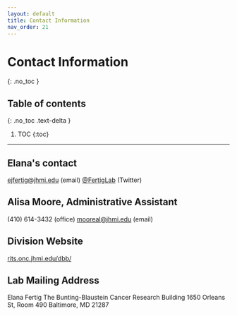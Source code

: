 ```yaml
---
layout: default
title: Contact Information
nav_order: 21
---
```


# Contact Information
{: .no_toc }

## Table of contents
{: .no_toc .text-delta }

1. TOC
{:toc}

---

## Elana's contact
<a href = "mailto: ejfertig@jhmi.edu">ejfertig@jhmi.edu</a> (email)
<a href="https://twitter.com/FertigLab" target="_blank">@FertigLab</a> (Twitter)

## Alisa Moore, Administrative Assistant
(410) 614-3432 (office)
<a href = "mailto: mooreal@jhmi.edu">mooreal@jhmi.edu</a> (email)

## Division Website

<a href="https://www.rits.onc.jhmi.edu/dbb/" target="_blank">rits.onc.jhmi.edu/dbb/</a>

## Lab Mailing Address

Elana Fertig
The Bunting-Blaustein Cancer Research Building
1650 Orleans St, Room 490
Baltimore, MD 21287


<!-- just_the_docs:
  # Define which collections are used in just-the-docs
  collections:
    # Reference the "tests" collection
    tests:
      # Give the collection a name
      name: Tests
      # Exclude the collection from the navigation
      # Supports true or false (default)
      # nav_exclude: true
      # Fold the collection in the navigation
      # Supports true or false (default)
      # nav_fold: true  # note: this option is new in v0.4
      # Exclude the collection from the search
      # Supports true or false (default)
      # search_exclude: true -->
